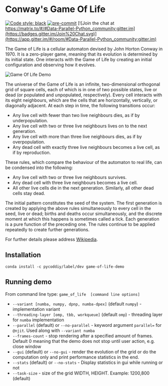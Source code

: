 # Conway's Game Of Life

[![Code style: black](https://img.shields.io/badge/code%20style-black-000000.svg)](https://github.com/psf/black)
[![pre-commit](https://img.shields.io/badge/pre--commit-enabled-brightgreen?logo=pre-commit&logoColor=white)](https://github.com/pre-commit/pre-commit)
[![Join the chat at https://matrix.to/#/#Data-Parallel-Python_community:gitter.im](https://badges.gitter.im/Join%20Chat.svg)](https://app.gitter.im/#/room/#Data-Parallel-Python_community:gitter.im)

The Game of Life is a cellular automaton devised by John Horton Conway in 1970.
It is a zero-player game, meaning that its evolution is determined by its initial state.
One interacts with the Game of Life by creating an initial configuration and observing how it evolves.

![Game Of Life Demo](https://github.com/samaid/GameOfLife/blob/main/images/game-of-life-lowres.gif)

The universe of the Game of Life is an infinite, two-dimensional orthogonal grid of square cells, each of which is in one of two possible states,
live or dead (or populated and unpopulated, respectively). Every cell interacts with its eight neighbours, which are the cells that are horizontally,
vertically, or diagonally adjacent. At each step in time, the following transitions occur:

* Any live cell with fewer than two live neighbours dies, as if by underpopulation.
* Any live cell with two or three live neighbours lives on to the next generation.
* Any live cell with more than three live neighbours dies, as if by overpopulation.
* Any dead cell with exactly three live neighbours becomes a live cell, as if by reproduction.

These rules, which compare the behaviour of the automaton to real life, can be condensed into the following:

* Any live cell with two or three live neighbours survives.
* Any dead cell with three live neighbours becomes a live cell.
* All other live cells die in the next generation. Similarly, all other dead cells stay dead.

The initial pattern constitutes the seed of the system.
The first generation is created by applying the above rules simultaneously to every cell in the seed,
live or dead; births and deaths occur simultaneously, and the discrete moment at which this happens is
sometimes called a tick.
Each generation is a pure function of the preceding one.
The rules continue to be applied repeatedly to create further generations.

For further details please address [Wikipedia](https://en.wikipedia.org/wiki/Conway%27s_Game_of_Life).

Installation
------------
`conda install -c pycoddiy/label/dev game-of-life-demo`

Running demo
------------

From command line type:
`game_of_life  [command line options]`

* `--variant [numba, numpy, dpnp, numba-dpex]` (default `numpy`) - implementation variant
* `--threading-layer [omp, tbb, workqueue]` (default `omp`) - threading layer for `numba` implementation
* `--parallel` (default) or `--no-parallel` - keyword argument `parallel=` for `@njit`.
  Used along with `--variant numba`
* `--frames-count` - stop rendering after a specified amount of frames. Default 0 meaning that the demo
  does not stop until user action, e.g. close window
* `--gui` (default) or `--no-gui` - render the evolution of the grid or do the computation only and
  print performance statistics in the end.
* `--stats` (default) or `--no-stats` - Display statistics in gui while running or not
* `--task-size` - size of the grid WIDTH, HEIGHT. Example: 1200,800 (default)
